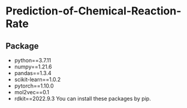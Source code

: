 # Prediction-of-Chemical-Reaction-Rate
## Package
* python==3.7.11  
* numpy==1.21.6  
* pandas==1.3.4  
* scikit-learn==1.0.2  
* pytorch==1.10.0  
* mol2vec==0.1
* rdkit==2022.9.3
You can install these packages by pip.
